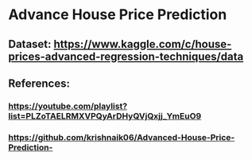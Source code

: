 # Advance House Price Prediction

## Dataset: https://www.kaggle.com/c/house-prices-advanced-regression-techniques/data

## References:
### https://youtube.com/playlist?list=PLZoTAELRMXVPQyArDHyQVjQxjj_YmEuO9
### https://github.com/krishnaik06/Advanced-House-Price-Prediction-
